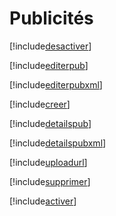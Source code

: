 # Publicités

[!include[desactiver](publicites.desactiver.autogen.md)]

[!include[editerpub](publicites.editerpub.autogen.md)]

[!include[editerpubxml](publicites.editerpubxml.autogen.md)]

[!include[creer](publicites.creer.autogen.md)]

[!include[detailspub](publicites.detailspub.autogen.md)]

[!include[detailspubxml](publicites.detailspubxml.autogen.md)]

[!include[uploadurl](publicites.uploadurl.autogen.md)]

[!include[supprimer](publicites.supprimer.autogen.md)]

[!include[activer](publicites.activer.autogen.md)]












